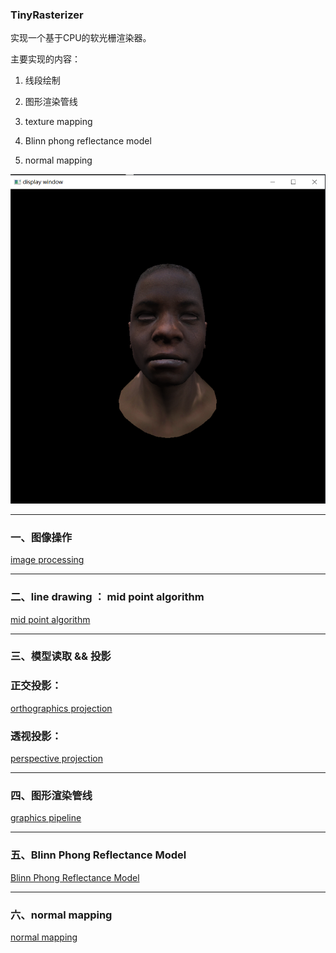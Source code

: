 ### TinyRasterizer

实现一个基于CPU的软光栅渲染器。

主要实现的内容：

1. 线段绘制

2. 图形渲染管线

3. texture mapping

4. Blinn phong reflectance model

5. normal mapping

![img](./img/23.PNG)

----

### 一、图像操作

[image processing](markdown_files/image_processing.md)

-----

### 二、line drawing ： mid point algorithm

[mid point algorithm](markdown_files/mid_point_algorithm.md)

----

### 三、模型读取 && 投影

### 正交投影：

[orthographics projection](markdown_files/orthographic_projection.md)

### 透视投影：

[perspective projection](markdown_files/perspective_projection.md)

------

### 四、图形渲染管线

[graphics pipeline](markdown_files/graphics_pipeline.md)

----

### 五、Blinn Phong Reflectance Model

[Blinn Phong Reflectance Model](markdown_files/Blinn_Phong_Reflectance_Model.md)

----

### 六、normal mapping

[normal mapping](./markdown_files/normal_mapping.md)
